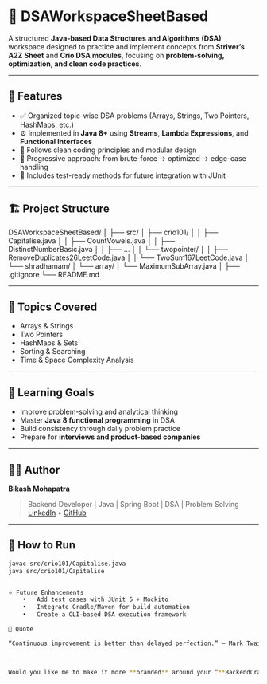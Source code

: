 # 🧠 DSAWorkspaceSheetBased

A structured **Java-based Data Structures and Algorithms (DSA)** workspace designed to practice and implement concepts from **Striver’s A2Z Sheet** and **Crio DSA modules**, focusing on **problem-solving, optimization, and clean code practices**.

---

## 🚀 Features
- ✅ Organized topic-wise DSA problems (Arrays, Strings, Two Pointers, HashMaps, etc.)
- ⚙️ Implemented in **Java 8+** using **Streams**, **Lambda Expressions**, and **Functional Interfaces**
- 🧩 Follows clean coding principles and modular design
- 🧠 Progressive approach: from brute-force → optimized → edge-case handling
- 🧪 Includes test-ready methods for future integration with JUnit

---

## 🏗️ Project Structure

DSAWorkspaceSheetBased/
│
├── src/
│   ├── crio101/
│   │   ├── Capitalise.java
│   │   ├── CountVowels.java
│   │   ├── DistinctNumberBasic.java
│   │   ├── …
│   │   └── twopointer/
│   │       ├── RemoveDuplicates26LeetCode.java
│   │       └── TwoSum167LeetCode.java
│   └── shradhamam/
│       └── array/
│           └── MaximumSubArray.java
│
├── .gitignore
└── README.md

---

## 🧩 Topics Covered
- Arrays & Strings  
- Two Pointers  
- HashMaps & Sets  
- Sorting & Searching  
- Time & Space Complexity Analysis  

---

## 🧠 Learning Goals
- Improve problem-solving and analytical thinking  
- Master **Java 8 functional programming** in DSA  
- Build consistency through daily problem practice  
- Prepare for **interviews and product-based companies**

---

## 🧑‍💻 Author
**Bikash Mohapatra**  
> Backend Developer | Java | Spring Boot | DSA | Problem Solving  
> [LinkedIn](https://linkedin.com/in/bikashmohapatra) • [GitHub](https://github.com/bikashmohapatra)

---

## 🏁 How to Run
```bash
javac src/crio101/Capitalise.java
java src/crio101/Capitalise


⭐ Future Enhancements
	•	Add test cases with JUnit 5 + Mockito
	•	Integrate Gradle/Maven for build automation
	•	Create a CLI-based DSA execution framework

🌱 Quote

“Continuous improvement is better than delayed perfection.” — Mark Twain

---

Would you like me to make it more **branded** around your “**BackendCraftsman**” identity (with logo-style title, Korean proverb slogan, and personal tagline)? It’ll make your repo stand out professionally on GitHub.
